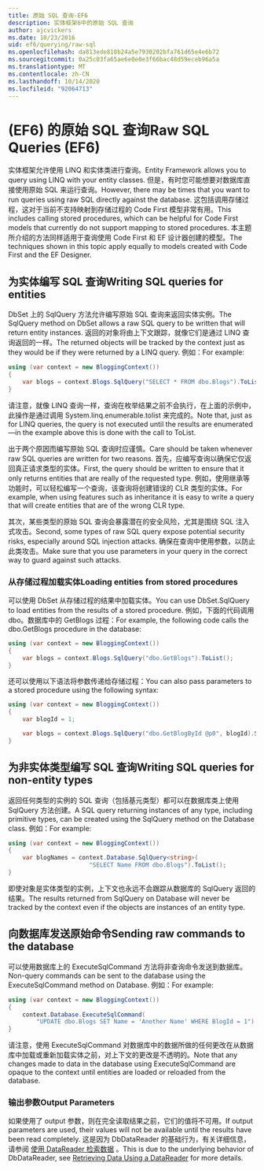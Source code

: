 ```yaml
---
title: 原始 SQL 查询-EF6
description: 实体框架6中的原始 SQL 查询
author: ajcvickers
ms.date: 10/23/2016
uid: ef6/querying/raw-sql
ms.openlocfilehash: da813ede818b24a5e7930202bfa761d65e4e6b72
ms.sourcegitcommit: 0a25c03fa65ae6e0e0e3f66bac48d59eceb96a5a
ms.translationtype: MT
ms.contentlocale: zh-CN
ms.lasthandoff: 10/14/2020
ms.locfileid: "92064713"
---
```

# <a name="raw-sql-queries-ef6"></a><span data-ttu-id="e5213-103"> (EF6) 的原始 SQL 查询</span><span class="sxs-lookup"><span data-stu-id="e5213-103">Raw SQL Queries (EF6)</span></span>

<span data-ttu-id="e5213-104">实体框架允许使用 LINQ 和实体类进行查询。</span><span class="sxs-lookup"><span data-stu-id="e5213-104">Entity Framework allows you to query using LINQ with your entity classes.</span></span> <span data-ttu-id="e5213-105">但是，有时您可能想要对数据库直接使用原始 SQL 来运行查询。</span><span class="sxs-lookup"><span data-stu-id="e5213-105">However, there may be times that you want to run queries using raw SQL directly against the database.</span></span> <span data-ttu-id="e5213-106">这包括调用存储过程，这对于当前不支持映射到存储过程的 Code First 模型非常有用。</span><span class="sxs-lookup"><span data-stu-id="e5213-106">This includes calling stored procedures, which can be helpful for Code First models that currently do not support mapping to stored procedures.</span></span> <span data-ttu-id="e5213-107">本主题所介绍的方法同样适用于查询使用 Code First 和 EF 设计器创建的模型。</span><span class="sxs-lookup"><span data-stu-id="e5213-107">The techniques shown in this topic apply equally to models created with Code First and the EF Designer.</span></span>  

## <a name="writing-sql-queries-for-entities"></a><span data-ttu-id="e5213-108">为实体编写 SQL 查询</span><span class="sxs-lookup"><span data-stu-id="e5213-108">Writing SQL queries for entities</span></span>  

<span data-ttu-id="e5213-109">DbSet 上的 SqlQuery 方法允许编写原始 SQL 查询来返回实体实例。</span><span class="sxs-lookup"><span data-stu-id="e5213-109">The SqlQuery method on DbSet allows a raw SQL query to be written that will return entity instances.</span></span> <span data-ttu-id="e5213-110">返回的对象将由上下文跟踪，就像它们是通过 LINQ 查询返回的一样。</span><span class="sxs-lookup"><span data-stu-id="e5213-110">The returned objects will be tracked by the context just as they would be if they were returned by a LINQ query.</span></span> <span data-ttu-id="e5213-111">例如：</span><span class="sxs-lookup"><span data-stu-id="e5213-111">For example:</span></span>  

``` csharp  
using (var context = new BloggingContext())
{
    var blogs = context.Blogs.SqlQuery("SELECT * FROM dbo.Blogs").ToList();
}
```  

<span data-ttu-id="e5213-112">请注意，就像 LINQ 查询一样，查询在枚举结果之前不会执行，在上面的示例中，此操作是通过调用 System.linq.enumerable.tolist 来完成的。</span><span class="sxs-lookup"><span data-stu-id="e5213-112">Note that, just as for LINQ queries, the query is not executed until the results are enumerated—in the example above this is done with the call to ToList.</span></span>  

<span data-ttu-id="e5213-113">出于两个原因而编写原始 SQL 查询时应谨慎。</span><span class="sxs-lookup"><span data-stu-id="e5213-113">Care should be taken whenever raw SQL queries are written for two reasons.</span></span> <span data-ttu-id="e5213-114">首先，应编写查询以确保它仅返回真正请求类型的实体。</span><span class="sxs-lookup"><span data-stu-id="e5213-114">First, the query should be written to ensure that it only returns entities that are really of the requested type.</span></span> <span data-ttu-id="e5213-115">例如，使用继承等功能时，可以轻松编写一个查询，该查询将创建错误的 CLR 类型的实体。</span><span class="sxs-lookup"><span data-stu-id="e5213-115">For example, when using features such as inheritance it is easy to write a query that will create entities that are of the wrong CLR type.</span></span>  

<span data-ttu-id="e5213-116">其次，某些类型的原始 SQL 查询会暴露潜在的安全风险，尤其是围绕 SQL 注入式攻击。</span><span class="sxs-lookup"><span data-stu-id="e5213-116">Second, some types of raw SQL query expose potential security risks, especially around SQL injection attacks.</span></span> <span data-ttu-id="e5213-117">确保在查询中使用参数，以防止此类攻击。</span><span class="sxs-lookup"><span data-stu-id="e5213-117">Make sure that you use parameters in your query in the correct way to guard against such attacks.</span></span>  

### <a name="loading-entities-from-stored-procedures"></a><span data-ttu-id="e5213-118">从存储过程加载实体</span><span class="sxs-lookup"><span data-stu-id="e5213-118">Loading entities from stored procedures</span></span>  

<span data-ttu-id="e5213-119">可以使用 DbSet 从存储过程的结果中加载实体。</span><span class="sxs-lookup"><span data-stu-id="e5213-119">You can use DbSet.SqlQuery to load entities from the results of a stored procedure.</span></span> <span data-ttu-id="e5213-120">例如，下面的代码调用 dbo。数据库中的 GetBlogs 过程：</span><span class="sxs-lookup"><span data-stu-id="e5213-120">For example, the following code calls the dbo.GetBlogs procedure in the database:</span></span>  

``` csharp
using (var context = new BloggingContext())
{
    var blogs = context.Blogs.SqlQuery("dbo.GetBlogs").ToList();
}
```  

<span data-ttu-id="e5213-121">还可以使用以下语法将参数传递给存储过程：</span><span class="sxs-lookup"><span data-stu-id="e5213-121">You can also pass parameters to a stored procedure using the following syntax:</span></span>  

``` csharp
using (var context = new BloggingContext())
{
    var blogId = 1;

    var blogs = context.Blogs.SqlQuery("dbo.GetBlogById @p0", blogId).Single();
}
```  

## <a name="writing-sql-queries-for-non-entity-types"></a><span data-ttu-id="e5213-122">为非实体类型编写 SQL 查询</span><span class="sxs-lookup"><span data-stu-id="e5213-122">Writing SQL queries for non-entity types</span></span>  

<span data-ttu-id="e5213-123">返回任何类型的实例的 SQL 查询（包括基元类型）都可以在数据库类上使用 SqlQuery 方法创建。</span><span class="sxs-lookup"><span data-stu-id="e5213-123">A SQL query returning instances of any type, including primitive types, can be created using the SqlQuery method on the Database class.</span></span> <span data-ttu-id="e5213-124">例如：</span><span class="sxs-lookup"><span data-stu-id="e5213-124">For example:</span></span>  

``` csharp
using (var context = new BloggingContext())
{
    var blogNames = context.Database.SqlQuery<string>(
                       "SELECT Name FROM dbo.Blogs").ToList();
}
```  

<span data-ttu-id="e5213-125">即使对象是实体类型的实例，上下文也永远不会跟踪从数据库的 SqlQuery 返回的结果。</span><span class="sxs-lookup"><span data-stu-id="e5213-125">The results returned from SqlQuery on Database will never be tracked by the context even if the objects are instances of an entity type.</span></span>  

## <a name="sending-raw-commands-to-the-database"></a><span data-ttu-id="e5213-126">向数据库发送原始命令</span><span class="sxs-lookup"><span data-stu-id="e5213-126">Sending raw commands to the database</span></span>  

<span data-ttu-id="e5213-127">可以使用数据库上的 ExecuteSqlCommand 方法将非查询命令发送到数据库。</span><span class="sxs-lookup"><span data-stu-id="e5213-127">Non-query commands can be sent to the database using the ExecuteSqlCommand method on Database.</span></span> <span data-ttu-id="e5213-128">例如：</span><span class="sxs-lookup"><span data-stu-id="e5213-128">For example:</span></span>  

``` csharp
using (var context = new BloggingContext())
{
    context.Database.ExecuteSqlCommand(
        "UPDATE dbo.Blogs SET Name = 'Another Name' WHERE BlogId = 1");
}
```  

<span data-ttu-id="e5213-129">请注意，使用 ExecuteSqlCommand 对数据库中的数据所做的任何更改在从数据库中加载或重新加载实体之前，对上下文的更改是不透明的。</span><span class="sxs-lookup"><span data-stu-id="e5213-129">Note that any changes made to data in the database using ExecuteSqlCommand are opaque to the context until entities are loaded or reloaded from the database.</span></span>  

### <a name="output-parameters"></a><span data-ttu-id="e5213-130">输出参数</span><span class="sxs-lookup"><span data-stu-id="e5213-130">Output Parameters</span></span>  

<span data-ttu-id="e5213-131">如果使用了 output 参数，则在完全读取结果之前，它们的值将不可用。</span><span class="sxs-lookup"><span data-stu-id="e5213-131">If output parameters are used, their values will not be available until the results have been read completely.</span></span> <span data-ttu-id="e5213-132">这是因为 DbDataReader 的基础行为，有关详细信息，请参阅 [使用 DataReader 检索数据](https://go.microsoft.com/fwlink/?LinkID=398589) 。</span><span class="sxs-lookup"><span data-stu-id="e5213-132">This is due to the underlying behavior of DbDataReader, see [Retrieving Data Using a DataReader](https://go.microsoft.com/fwlink/?LinkID=398589) for more details.</span></span>  
